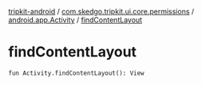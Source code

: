 [tripkit-android](../../index.md) / [com.skedgo.tripkit.ui.core.permissions](../index.md) / [android.app.Activity](index.md) / [findContentLayout](./find-content-layout.md)

# findContentLayout

`fun Activity.findContentLayout(): View`